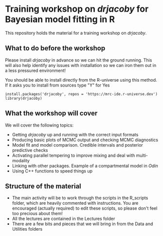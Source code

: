 
# Training workshop on *drjacoby* for Bayesian model fitting in R

This repository holds the material for a training workshop on *drjacoby*.

## What to do before the workshop

Please install *drjacoby* in advance so we can hit the ground running. This will also help identify any issues with installation so we can iron them out in a less pressured environment!

You should be able to install directly from the R-universe using this method. If it asks you to install from sources type "Y" for Yes
```{r}
install.packages('drjacoby', repos = 'https://mrc-ide.r-universe.dev')
library(drjacoby)
```

## What the workshop will cover

We will cover the following topics:

- Getting *drjacoby* up and running with the correct input formats
- Producing basic plots of MCMC output and checking MCMC diagnostics
- Model fit and model comparison. Credible intervals and posterior predictive checks
- Activating parallel tempering to improve mixing and deal with multi-modality
- Linking with other packages. Example of a compartmental model in *Odin*
- Using C++ functions to speed things up

## Structure of the material

- The main activity will be to work through the scripts in the R_scripts folder, which are heavily commented with instructions. You are encouraged (actually required) to edit these scripts, so please don't feel too precious about them!
- All the lectures are contained in the Lectures folder
- There are a few bits and pieces that we will bring in from the Data and Utilities folders
